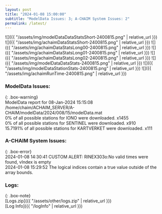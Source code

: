```yaml
---
layout: post
title: "2024-01-08 15:00:00"
subtitle: "ModelData Issues: 3; A-CHAIM System Issues: 2"
permalink: /latest/
---
```


![]({{ "/assets/img/modelDataDataStatsShort-2400815.png" | relative_url }})
![]({{ "/assets/img/achaimDataStatsShort-2400815.png" | relative_url }})
![]({{ "/assets/img/achaimDataStatsLong00-2400815.png" | relative_url }})
![]({{ "/assets/img/achaimDataStatsLong01-2400815.png" | relative_url }})
![]({{ "/assets/img/achaimDataStatsLong02-2400815.png" | relative_url }})
![]({{ "/assets/img/modelDataDataStats-2400815.png" | relative_url }})
![]({{ "/assets/img/modelDataStationStats-2400815.png" | relative_url }})
![]({{ "/assets/img/achaimRunTime-2400815.png" | relative_url }})


### ModelData Issues:  
  
{: .box-warning}  
 ModelData report for 08-Jan-2024 15:15:08   
 /home/chaim/ACHAIM_SERVER/A-CHAIM/modelData/2024/008/15/modelData.mat   
 0% of all possible stations for IONO were downloaded. x1455   
 0% of all possible stations for SENTINEL were downloaded. x910   
 15.7191% of all possible stations for KARTVERKET were downloaded. x111   
  
### A-CHAIM System Issues:  
  
{: .box-error}  
2024-01-08 14:30:41 CUSTOM ALERT: RINEX303o:No valid times were found, vIndex is empty  
2024-01-08 15:29:52 The logical indices contain a true value outside of the array bounds.  

### Logs:  
  
{: .box-note}  
[Logs.zip]({{ "/assets/other/logs.zip" | relative_url }})  
[Log Info]({{ "/logInfo" | relative_url }})  
